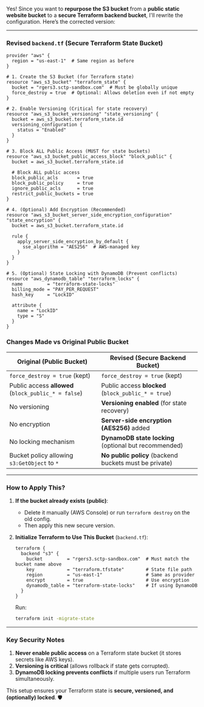 Yes! Since you want to **repurpose the S3 bucket** from a **public static website bucket** to a **secure Terraform backend bucket**, I'll rewrite the configuration. Here’s the corrected version:

---

### **Revised `backend.tf` (Secure Terraform State Bucket)**
```hcl
provider "aws" {
  region = "us-east-1"  # Same region as before
}

# 1. Create the S3 Bucket (for Terraform state)
resource "aws_s3_bucket" "terraform_state" {
  bucket = "rgers3.sctp-sandbox.com"  # Must be globally unique
  force_destroy = true  # Optional: Allows deletion even if not empty
}

# 2. Enable Versioning (Critical for state recovery)
resource "aws_s3_bucket_versioning" "state_versioning" {
  bucket = aws_s3_bucket.terraform_state.id
  versioning_configuration {
    status = "Enabled"
  }
}

# 3. Block ALL Public Access (MUST for state buckets)
resource "aws_s3_bucket_public_access_block" "block_public" {
  bucket = aws_s3_bucket.terraform_state.id

  # Block ALL public access
  block_public_acls       = true
  block_public_policy     = true
  ignore_public_acls      = true
  restrict_public_buckets = true
}

# 4. (Optional) Add Encryption (Recommended)
resource "aws_s3_bucket_server_side_encryption_configuration" "state_encryption" {
  bucket = aws_s3_bucket.terraform_state.id

  rule {
    apply_server_side_encryption_by_default {
      sse_algorithm = "AES256"  # AWS-managed key
    }
  }
}

# 5. (Optional) State Locking with DynamoDB (Prevent conflicts)
resource "aws_dynamodb_table" "terraform_locks" {
  name         = "terraform-state-locks"
  billing_mode = "PAY_PER_REQUEST"
  hash_key     = "LockID"

  attribute {
    name = "LockID"
    type = "S"
  }
}
```

### **Changes Made vs Original Public Bucket**
| Original (Public Bucket) | Revised (Secure Backend Bucket) |
|--------------------------|---------------------------------|
| `force_destroy = true` (kept) | `force_destroy = true` (kept) |
| Public access **allowed** (`block_public_* = false`) | Public access **blocked** (`block_public_* = true`) |
| No versioning | **Versioning enabled** (for state recovery) |
| No encryption | **Server-side encryption (AES256)** added |
| No locking mechanism | **DynamoDB state locking** (optional but recommended) |
| Bucket policy allowing `s3:GetObject` to `*` | **No public policy** (backend buckets must be private) |

---

### **How to Apply This?**
1. **If the bucket already exists (public)**:  
   - Delete it manually (AWS Console) or run `terraform destroy` on the old config.  
   - Then apply this new secure version.  

2. **Initialize Terraform to Use This Bucket** (`backend.tf`):  
   ```hcl
   terraform {
     backend "s3" {
       bucket         = "rgers3.sctp-sandbox.com"  # Must match the bucket name above
       key            = "terraform.tfstate"        # State file path
       region         = "us-east-1"                # Same as provider
       encrypt        = true                       # Use encryption
       dynamodb_table = "terraform-state-locks"    # If using DynamoDB
     }
   }
   ```
   Run:
   ```sh
   terraform init -migrate-state
   ```

---

### **Key Security Notes**
1. **Never enable public access** on a Terraform state bucket (it stores secrets like AWS keys).  
2. **Versioning is critical** (allows rollback if state gets corrupted).  
3. **DynamoDB locking prevents conflicts** if multiple users run Terraform simultaneously.  

This setup ensures your Terraform state is **secure, versioned, and (optionally) locked**. 🛡️